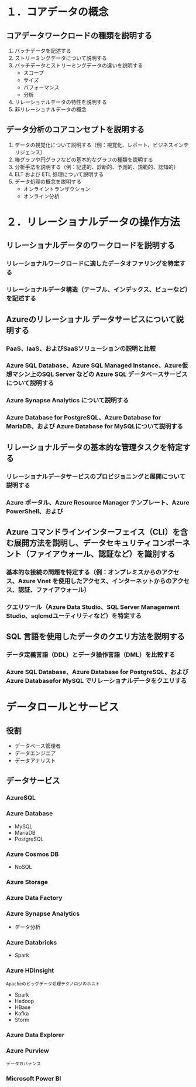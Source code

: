 # １．コアデータの概念
## コアデータワークロードの種類を説明する
1. バッチデータを記述する
2. ストリーミングデータについて説明する
3. バッチデータとストリーミングデータの違いを説明する
    * スコープ
    * サイズ
    * パフォーマンス
    * 分析
4. リレーショナルデータの特性を説明する
5. 非リレーショナルデータの概念

## データ分析のコアコンセプトを説明する
1. データの視覚化について説明する（例：視覚化、レポート、ビジネスインテリジェンス）
2. 棒グラフや円グラフなどの基本的なグラフの種類を説明する
3. 分析手法を説明する（例：記述的、診断的、予測的、規範的、認知的）
4. ELT および ETL 処理について説明する
5. データ処理の概念を説明する
    * オンライントランザクション
    * オンライン分析

# ２．リレーショナルデータの操作方法
## リレーショナルデータのワークロードを説明する
### リレーショナルワークロードに適したデータオファリングを特定する
### リレーショナルデータ構造（テーブル、インデックス、ビューなど）を記述する
## Azureのリレーショナル データサービスについて説明する
### PaaS、IaaS、およびSaaSソリューションの説明と比較
### Azure SQL Database、Azure SQL Managed Instance、Azure仮想マシン上のSQL Server などの Azure SQL データベースサービスについて説明する
### Azure Synapse Analytics について説明する
### Azure Database for PostgreSQL、Azure Database for MariaDB、および Azure Database for MySQLについて説明する
## リレーショナルデータの基本的な管理タスクを特定する
### リレーショナルデータサービスのプロビジョニングと展開について説明する
### Azure ポータル、Azure Resource Manager テンプレート、Azure PowerShell、および
## Azure コマンドラインインターフェイス（CLI）を含む展開方法を説明し、データセキュリティコンポーネント（ファイアウォール、認証など）を識別する
### 基本的な接続の問題を特定する（例：オンプレミスからのアクセス、Azure Vnet を使用したアクセス、インターネットからのアクセス、認証、ファイアウォール）
### クエリツール（Azure Data Studio、SQL Server Management Studio、sqlcmdユーティリティなど）を特定する
## SQL 言語を使用したデータのクエリ方法を説明する
### データ定義言語（DDL）とデータ操作言語（DML）を比較する
### Azure SQL Database、Azure Database for PostgreSQL、およびAzure Databasefor MySQL でリレーショナルデータをクエリする

# データロールとサービス
## 役割
* データベース管理者
* データエンジニア
* データアナリスト
## データサービス
### AzureSQL
### Azure Database
* MySQL
* MariaDB
* PostgreSQL
### Azure Cosmos DB
* NoSQL
### Azure Storage
### Azure Data Factory
### Azure Synapse Analytics
* データ分析
### Azure Databricks
* Spark
### Azure HDInsight
    Apacheのビッグデータ処理テクノロジのホスト
* Spark
* Hadoop
* HBase
* Kafka
* Storm
### Azure Data Explorer
### Azure Purview
    データガバナンス
### Microsoft Power BI
